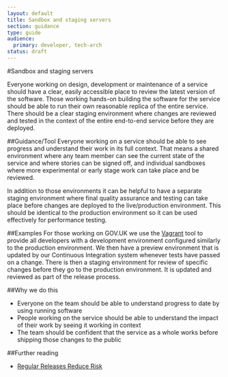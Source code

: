 ```yaml
---
layout: default
title: Sandbox and staging servers
section: guidance
type: guide
audience:
  primary: developer, tech-arch
status: draft
---
```

    
#Sandbox and staging servers

Everyone working on design, development or maintenance of a service should have a clear, easily accessible place to review the latest version of the software. Those working hands-on building the software for the service should be able to run their own reasonable replica of the entire service. There should be a clear staging environment where changes are reviewed and tested in the context of the entire end-to-end service before they are deployed.

##Guidance/Tool
Everyone working on a service should be able to see progress and understand their work in its full context. That means a shared environment where any team member can see the current state of the service and where stories can be signed off, and individual sandboxes where more experimental or early stage work can take place and be reviewed.

In addition to those environments it can be helpful to have a separate staging environment where final quality assurance and testing can take place before changes are deployed to the live/production environment. This should be identical to the production environment so it can be used effectively for performance testing.

##Examples
For those working on GOV.UK we use the [Vagrant](http://www.vagrantup.com/) tool to provide all developers with a development environment configured similarly to the production environment. We then have a preview environment that is updated by our Continuous Integration system whenever tests have passed on a change. There is then a staging environment for review of specific changes before they go to the production environment. It is updated and reviewed as part of the release process.

##Why we do this
* Everyone on the team should be able to understand progress to date by using running software
* People working on the service should be able to understand the impact of their work by seeing it working in context
* The team should be confident that the service as a whole works before shipping those changes to the public

##Further reading
* [Regular Releases Reduce Risk](http://digital.cabinetoffice.gov.uk/2012/11/02/regular-releases-reduce-risk/)

